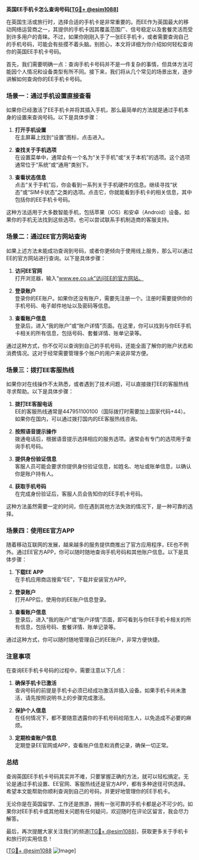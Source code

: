**英国EE手机卡怎么查询号码[[TG💪+ @esim1088](https://t.me/s/esim1088)]**

在英国生活或旅行时，选择合适的手机卡是非常重要的。而EE作为英国最大的移动网络运营商之一，其提供的手机卡因其覆盖范围广、信号稳定以及套餐灵活而受到许多用户的青睐。不过，如果你刚刚入手了一张EE手机卡，或者需要查询自己的手机号码，可能会有些摸不着头脑。别担心，本文将详细为你介绍如何轻松查询你的英国EE手机卡号码。

首先，我们需要明确一点：查询手机卡号码并不是一件复杂的事情，但具体方法可能因个人情况和设备类型有所不同。接下来，我们将从几个常见的场景出发，逐步讲解如何查询你的EE手机卡号码。

### 场景一：通过手机设置直接查看

如果你已经激活了EE手机卡并将其插入手机，那么最简单的方法就是通过手机本身的设置来查询号码。以下是具体步骤：

1. **打开手机设置**  
   在主屏幕上找到“设置”图标，点击进入。

2. **查找关于手机选项**  
   在设置菜单中，通常会有一个名为“关于手机”或“关于本机”的选项。这个选项通常位于“系统”或“通用”类别下。

3. **查看状态信息**  
   点击“关于手机”后，你会看到一系列关于手机硬件的信息。继续寻找“状态”或“SIM卡状态”之类的选项。点击它，你就能看到手机卡的相关信息，其中包括你的EE手机卡号码。

这种方法适用于大多数智能手机，包括苹果（iOS）和安卓（Android）设备。如果你的手机无法找到这些选项，也可以尝试联系手机制造商的客服支持。

### 场景二：通过EE官方网站查询

如果上述方法未能成功查询到号码，或者你更倾向于使用线上服务，那么可以通过EE的官方网站进行查询。以下是具体步骤：

1. **访问EE官网**  
   打开浏览器，输入“www.ee.co.uk”访问EE的官方网站。

2. **登录账户**  
   登录你的EE账户。如果你还没有账户，需要先注册一个。注册时需要提供你的手机号码、电子邮件地址以及密码等信息。

3. **查看账户信息**  
   登录后，进入“我的账户”或“账户详情”页面。在这里，你可以找到与你EE手机卡相关的所有信息，包括号码、套餐详情、账单记录等。

通过这种方式，你不仅可以查询到自己的手机号码，还能全面了解你的账户状态和消费情况。这对于经常需要管理多个账户的用户来说非常方便。

### 场景三：拨打EE客服热线

如果你对在线操作不太熟悉，或者遇到了技术问题，可以直接拨打EE的客服热线寻求帮助。以下是具体步骤：

1. **拨打EE客服电话**  
   EE的客服热线通常是447951100100（国际拨打时需要加上国家代码+44）。如果你在国内，可以通过拨打国内的EE客服热线咨询。

2. **按照语音提示操作**  
   拨通电话后，根据语音提示选择相应的服务选项。通常会有专门的选项用于查询手机号码。

3. **提供身份验证信息**  
   客服人员可能会要求你提供身份验证信息，如姓名、地址或账单信息，以确认你是账户持有人。

4. **获取手机号码**  
   在完成身份验证后，客服人员会告知你的EE手机卡号码。

这种方法虽然需要一定的时间，但在遇到其他方法失效的情况下，是一种可靠的选择。

### 场景四：使用EE官方APP

随着移动互联网的发展，越来越多的服务提供商推出了官方应用程序，EE也不例外。通过EE官方APP，你可以随时随地查询手机号码和其他账户信息。以下是具体步骤：

1. **下载EE APP**  
   在手机应用商店搜索“EE”，下载并安装官方APP。

2. **登录账户**  
   打开APP后，使用你的EE账户信息登录。

3. **查看账户信息**  
   登录后，进入“我的账户”或“账户详情”页面，即可看到与你EE手机卡相关的所有信息，包括号码、套餐详情、账单记录等。

通过这种方式，你可以随时随地管理自己的EE账户，非常方便快捷。

### 注意事项

在查询EE手机卡号码的过程中，需要注意以下几点：

1. **确保手机卡已激活**  
   查询号码的前提是手机卡必须已经成功激活并插入设备。如果手机卡尚未激活，请先按照说明书上的步骤完成激活。

2. **保护个人信息**  
   在任何情况下，都不要随意透露你的手机号码给陌生人，以免造成不必要的麻烦。

3. **定期检查账户信息**  
   定期登录EE官网或APP，查看账户信息和消费记录，确保一切正常。

### 总结

查询英国EE手机卡号码其实并不难，只要掌握正确的方法，就可以轻松搞定。无论是通过手机设置、EE官网、客服热线还是官方APP，都有多种途径可供选择。希望本文能帮助你顺利查询到自己的号码，并更好地管理你的EE手机卡。

无论你是在英国留学、工作还是旅游，拥有一张可靠的手机卡都是必不可少的。如果你对EE手机卡或其他相关问题有任何疑问，欢迎随时在评论区留言，我会尽力解答。

最后，再次提醒大家关注我们的频道[[TG💪+ @esim1088](https://t.me/s/esim1088)]，获取更多关于手机卡和旅行的实用信息！  

[[TG💪+ @esim1088](https://t.me/s/esim1088) ![Image](https://i.postimg.cc/4NQfJmqS/Snipaste-2025-05-13-00-14-12.png)]